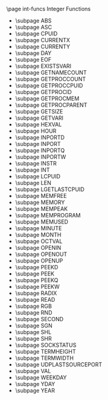 \page int-funcs Integer Functions

- \subpage ABS
- \subpage ASC
- \subpage CPUID
- \subpage CURRENTX
- \subpage CURRENTY
- \subpage DAY
- \subpage EOF
- \subpage EXISTSVARI
- \subpage GETNAMECOUNT
- \subpage GETPROCCOUNT
- \subpage GETPROCCPUID
- \subpage GETPROCID
- \subpage GETPROCMEM
- \subpage GETPROCPARENT
- \subpage GETSIZE
- \subpage GETVARI
- \subpage HEXVAL
- \subpage HOUR
- \subpage INPORTD
- \subpage INPORT
- \subpage INPORTQ
- \subpage INPORTW
- \subpage INSTR
- \subpage INT
- \subpage LCPUID
- \subpage LEN
- \subpage LGETLASTCPUID
- \subpage MEMFREE
- \subpage MEMORY
- \subpage MEMPEAK
- \subpage MEMPROGRAM
- \subpage MEMUSED
- \subpage MINUTE
- \subpage MONTH
- \subpage OCTVAL
- \subpage OPENIN
- \subpage OPENOUT
- \subpage OPENUP
- \subpage PEEKD
- \subpage PEEK
- \subpage PEEKQ
- \subpage PEEKW
- \subpage RADIX
- \subpage READ
- \subpage RGB
- \subpage RND
- \subpage SECOND
- \subpage SGN
- \subpage SHL
- \subpage SHR
- \subpage SOCKSTATUS
- \subpage TERMHEIGHT
- \subpage TERMWIDTH
- \subpage UDPLASTSOURCEPORT
- \subpage VAL
- \subpage WEEKDAY
- \subpage YDAY
- \subpage YEAR

